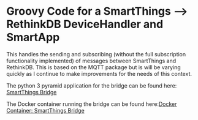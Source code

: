 # Groovy Code for a SmartThings --> <bridge> RethinkDB DeviceHandler and SmartApp

This handles the sending and subscribing (without the full subscription functionality implemented) of messages between SmartThings and RethinkDB.
This is based on the MQTT package but is will be varying quickly as I continue to make improvements for the needs of this context.

The python 3 pyramid application for the bridge can be found here: [SmartThings Bridge](https://github.com/sawdog/smartthings-bridge)

The Docker container running the bridge can be found here:[Docker Container: SmartThings Bridge](https://hub.docker.com/r/sawdog/smartthings-bridge/)
